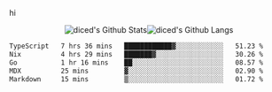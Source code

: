 hi

<div align="center">
  <img align="center" style="padding:0" src="https://github-readme-stats-dzcp99cze-dicedtomatos-projects.vercel.app/api?username=diced&show_icons=true&count_private=true&include_all_commits=true&hide=contribs&custom_title=GitHub%20Stats&theme=transparent&hide_border=true" alt="diced's Github Stats"><img align="center" style="padding:0" src="https://github-readme-stats-dzcp99cze-dicedtomatos-projects.vercel.app/api/top-langs/?username=diced&layout=compact&hide_border=true&theme=transparent" alt="diced's Github Langs">
</div>

<!--START_SECTION:waka-->

```txt
TypeScript   7 hrs 36 mins   ████████████▓░░░░░░░░░░░░   51.23 %
Nix          4 hrs 29 mins   ███████▓░░░░░░░░░░░░░░░░░   30.26 %
Go           1 hr 16 mins    ██░░░░░░░░░░░░░░░░░░░░░░░   08.57 %
MDX          25 mins         ▓░░░░░░░░░░░░░░░░░░░░░░░░   02.90 %
Markdown     15 mins         ▒░░░░░░░░░░░░░░░░░░░░░░░░   01.72 %
```

<!--END_SECTION:waka-->
